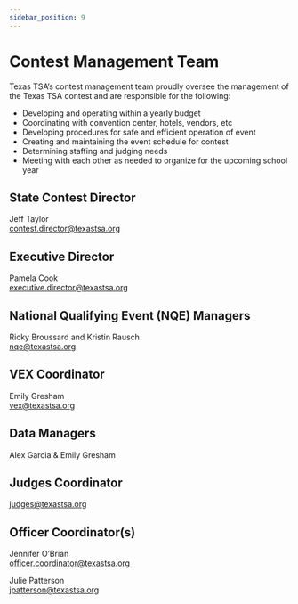 ```yaml
---
sidebar_position: 9
---
```


# Contest Management Team

Texas TSA’s contest management team proudly oversee the management of the Texas TSA contest and are responsible for the following:

- Developing and operating within a yearly budget
- Coordinating with convention center, hotels, vendors, etc
- Developing procedures for safe and efficient operation of event
- Creating and maintaining the event schedule for contest
- Determining staffing and judging needs
- Meeting with each other as needed to organize for the upcoming school year

## State Contest Director

Jeff Taylor  
[contest.director@texastsa.org](mailto:contest.director@texastsa.org)

## Executive Director

Pamela Cook  
[executive.director@texastsa.org](mailto:executive.director@texastsa.org)

## National Qualifying Event (NQE) Managers

Ricky Broussard and Kristin Rausch  
[nqe@texastsa.org](mailto:nqe@texastsa.org)

## VEX Coordinator

Emily Gresham  
[vex@texastsa.org](mailto:vex@texastsa.org)

## Data Managers

Alex Garcia & Emily Gresham

## Judges Coordinator

[judges@texastsa.org](mailto:judges@texastsa.org)

## Officer Coordinator(s)

Jennifer O’Brian  
[officer.coordinator@texastsa.org](mailto:officer.coordinator@texastsa.org)

Julie Patterson  
[jpatterson@texastsa.org](mailto:jpatterson@texastsa.org)

